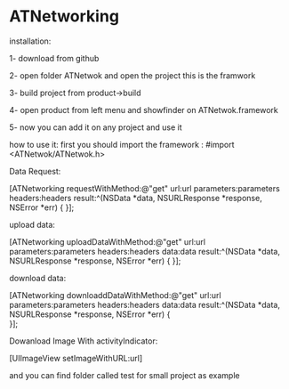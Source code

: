 # ATNetworking

installation:

1- download from github

2- open folder ATNetwok and open the project this is the framwork 

3- build project from product->build

4- open product from left menu and showfinder on ATNetwok.framework

5- now you can add it on any project and use it 

how to use it:
first you should import the framework : #import <ATNetwok/ATNetwok.h>

Data Request:

[ATNetworking requestWithMethod:@"get" url:url parameters:parameters headers:headers result:^(NSData *data, NSURLResponse *response, NSError *err) {
}];


upload data:

[ATNetworking uploadDataWithMethod:@"get" url:url parameters:parameters headers:headers data:data result:^(NSData *data, NSURLResponse *response, NSError *err) { 
}];
    
download data:

[ATNetworking downloaddDataWithMethod:@"get" url:url parameters:parameters headers:headers data:data result:^(NSData *data, NSURLResponse *response, NSError *err) {  
}];
    
    
 Dowanload Image With activityIndicator:
 
 [UIImageView setImageWithURL:url]
 
 and you can find folder called test for small project as example 
